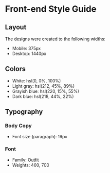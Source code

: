 # Front-end Style Guide

## Layout

The designs were created to the following widths:

-   Mobile: 375px
-   Desktop: 1440px

## Colors

-   White: hsl(0, 0%, 100%)
-   Light gray: hsl(212, 45%, 89%)
-   Grayish blue: hsl(220, 15%, 55%)
-   Dark blue: hsl(218, 44%, 22%)

## Typography

### Body Copy

-   Font size (paragraph): 16px

### Font

-   Family: [Outfit](https://fonts.google.com/specimen/Outfit)
-   Weights: 400, 700
